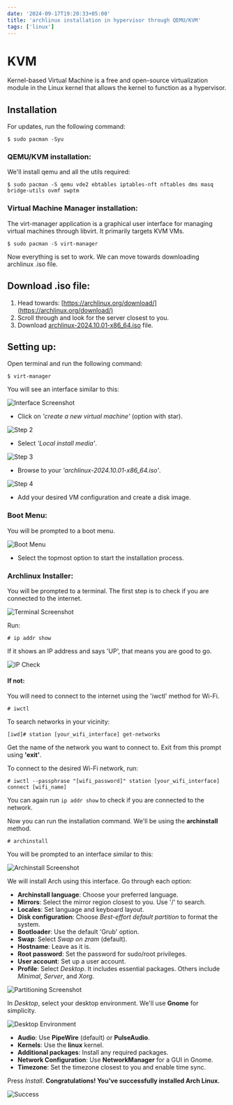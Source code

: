```yaml
---
date: '2024-09-17T19:20:33+05:00'
title: 'archlinux installation in hypervisor through QEMU/KVM'
tags: ['linux']
---
```

# KVM

Kernel-based Virtual Machine is a free and open-source virtualization module in the Linux kernel that allows the kernel to function as a hypervisor.

## Installation

For updates, run the following command:

```
$ sudo pacman -Syu
```

### QEMU/KVM installation:

We'll install qemu and all the utils required:

```
$ sudo pacman -S qemu vde2 ebtables iptables-nft nftables dms masq bridge-utils ovmf swptm
```

### Virtual Machine Manager installation:

The virt-manager application is a graphical user interface for managing virtual machines through libvirt. It primarily targets KVM VMs.

```
$ sudo pacman -S virt-manager
```

Now everything is set to work. We can move towards downloading archlinux .iso file.

## Download .iso file:

1. Head towards: [https://archlinux.org/download/](https://archlinux.org/download/)
2. Scroll through and look for the server closest to you.
3. Download [archlinux-2024.10.01-x86_64.iso](https://pkg.adfinis-on-exoscale.ch/archlinux/iso/2024.10.01/archlinux-2024.10.01-x86_64.iso) file.

## Setting up:

Open terminal and run the following command:

```
$ virt-manager
```

You will see an interface similar to this:

![Interface Screenshot](https://hissamshar.wordpress.com/wp-content/uploads/2024/10/gscreenshot_2024-10-17-154132.png?w=824)

- Click on *'create a new virtual machine'* (option with star).

![Step 2](https://hissamshar.wordpress.com/wp-content/uploads/2024/10/step-2.png?w=826)

- Select *'Local install media'*.

![Step 3](https://hissamshar.wordpress.com/wp-content/uploads/2024/10/step-3.png?w=827)

- Browse to your *'archlinux-2024.10.01-x86_64.iso'*. 

![Step 4](https://hissamshar.wordpress.com/wp-content/uploads/2024/10/4.png?w=829)

- Add your desired VM configuration and create a disk image.

### Boot Menu:

You will be prompted to a boot menu.

![Boot Menu](https://hissamshar.wordpress.com/wp-content/uploads/2024/10/5.png?w=1024)

- Select the topmost option to start the installation process.

### Archlinux Installer:

You will be prompted to a terminal. The first step is to check if you are connected to the internet.

![Terminal Screenshot](https://hissamshar.wordpress.com/wp-content/uploads/2024/10/6.png?w=1024)

Run:

```
# ip addr show
```

If it shows an IP address and says 'UP', that means you are good to go.

![IP Check](https://hissamshar.wordpress.com/wp-content/uploads/2024/10/9.png?w=1024)

#### If not:

You will need to connect to the internet using the 'iwctl' method for Wi-Fi.

```
# iwctl
```

To search networks in your vicinity:

```
[iwd]# station [your_wifi_interface] get-networks
```

Get the name of the network you want to connect to. Exit from this prompt using **'exit'**.

To connect to the desired Wi-Fi network, run:

```
# iwctl --passphrase "[wifi_password]" station [your_wifi_interface] connect [wifi_name]
```

You can again run `ip addr show` to check if you are connected to the network.

Now you can run the installation command. We'll be using the **archinstall** method.

```
# archinstall
```

You will be prompted to an interface similar to this:

![Archinstall Screenshot](https://hissamshar.wordpress.com/wp-content/uploads/2024/10/10.png?w=828)

We will install Arch using this interface. Go through each option:

- **Archinstall language**: Choose your preferred language.
- **Mirrors**: Select the mirror region closest to you. Use '/' to search.
- **Locales**: Set language and keyboard layout.
- **Disk configuration**: Choose *Best-effort default partition* to format the system.
- **Bootloader**: Use the default 'Grub' option.
- **Swap**: Select *Swap on zram* (default).
- **Hostname**: Leave as it is.
- **Root password**: Set the password for sudo/root privileges.
- **User account**: Set up a user account.
- **Profile**: Select *Desktop*. It includes essential packages. Others include *Minimal*, *Server*, and *Xorg*.

![Partitioning Screenshot](https://hissamshar.wordpress.com/wp-content/uploads/2024/10/11.png?w=1024)

In *Desktop*, select your desktop environment. We'll use **Gnome** for simplicity.

![Desktop Environment](https://hissamshar.wordpress.com/wp-content/uploads/2024/10/13.png?w=1024)

- **Audio**: Use **PipeWire** (default) or **PulseAudio**.
- **Kernels**: Use the **linux** kernel.
- **Additional packages**: Install any required packages.
- **Network Configuration**: Use **NetworkManager** for a GUI in Gnome.
- **Timezone**: Set the timezone closest to you and enable time sync.

Press *Install*. **Congratulations! You've successfully installed Arch Linux.**

![Success](https://hissamshar.wordpress.com/wp-content/uploads/2024/10/15.png?w=1024)

